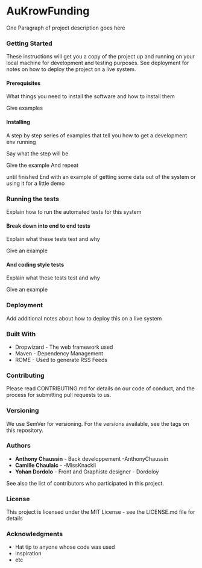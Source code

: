 # AuKrowFunding

One Paragraph of project description goes here

### Getting Started
These instructions will get you a copy of the project up and running on your local machine for development and testing purposes. See deployment for notes on how to deploy the project on a live system.

#### Prerequisites
What things you need to install the software and how to install them

Give examples

#### Installing
A step by step series of examples that tell you how to get a development env running

Say what the step will be

Give the example
And repeat

until finished
End with an example of getting some data out of the system or using it for a little demo

### Running the tests
Explain how to run the automated tests for this system

#### Break down into end to end tests
Explain what these tests test and why

Give an example
#### And coding style tests
Explain what these tests test and why

Give an example
### Deployment
Add additional notes about how to deploy this on a live system

### Built With
- Dropwizard - The web framework used
- Maven - Dependency Management
- ROME - Used to generate RSS Feeds
### Contributing
Please read CONTRIBUTING.md for details on our code of conduct, and the process for submitting pull requests to us.

### Versioning
We use SemVer for versioning. For the versions available, see the tags on this repository.

### Authors
- **Anthony Chaussin** - Back developpement -AnthonyChaussin
- **Camille Chaulaic** - -MissKnackii
- **Yohan Dordolo** - Front and Graphiste designer - Dordoloy

See also the list of contributors who participated in this project.

### License
This project is licensed under the MIT License - see the LICENSE.md file for details

### Acknowledgments
- Hat tip to anyone whose code was used
- Inspiration
- etc
